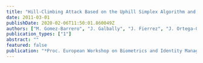 ```yaml
---
title: "Hill-Climbing Attack Based on the Uphill Simplex Algorithm and its Application to Signature Verification"
date: 2011-03-01
publishDate: 2020-02-06T11:50:01.860049Z
authors: ["M. Gomez-Barrero", "J. Galbally", "J. Fierrez", "J. Ortega-Garcia"]
publication_types: ["1"]
abstract: ""
featured: false
publication: "*Proc. European Workshop on Biometrics and Identity Management (BioID)*"
---
```


